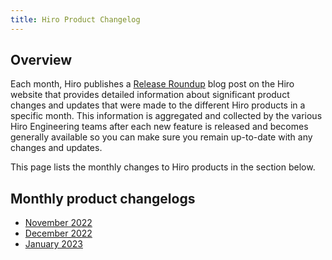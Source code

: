```yaml
---
title: Hiro Product Changelog
---
```


## Overview

Each month, Hiro publishes a [Release Roundup](https://www.hiro.so/blog-categories/hiro) blog post on the Hiro website that provides detailed information about significant product changes and updates that were made to the different Hiro products in a specific month. This information is aggregated and collected by the various Hiro Engineering teams after each new feature is released and becomes generally available so you can make sure you remain up-to-date with any changes and updates.

This page lists the monthly changes to Hiro products in the section below.

## Monthly product changelogs

- [November 2022](https://docs.hiro.so/references/changelog-november)
- [December 2022](https://docs.hiro.so/references/changelog-december)
- [January 2023](https://www.hiro.so/blog/release-roundup-january-2023)